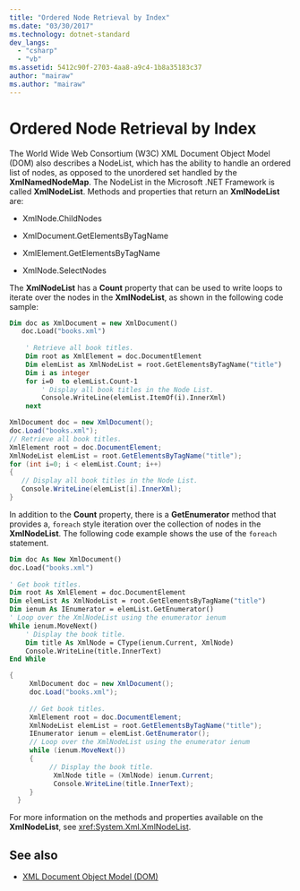 ```yaml
---
title: "Ordered Node Retrieval by Index"
ms.date: "03/30/2017"
ms.technology: dotnet-standard
dev_langs: 
  - "csharp"
  - "vb"
ms.assetid: 5412c90f-2703-4aa8-a9c4-1b8a35183c37
author: "mairaw"
ms.author: "mairaw"
---
```

# Ordered Node Retrieval by Index
The World Wide Web Consortium (W3C) XML Document Object Model (DOM) also describes a NodeList, which has the ability to handle an ordered list of nodes, as opposed to the unordered set handled by the **XmlNamedNodeMap**. The NodeList in the Microsoft .NET Framework is called **XmlNodeList**. Methods and properties that return an **XmlNodeList** are:  
  
- XmlNode.ChildNodes  
  
- XmlDocument.GetElementsByTagName  
  
- XmlElement.GetElementsByTagName  
  
- XmlNode.SelectNodes  
  
 The **XmlNodeList** has a **Count** property that can be used to write loops to iterate over the nodes in the **XmlNodeList**, as shown in the following code sample:  
  
```vb  
Dim doc as XmlDocument = new XmlDocument()  
   doc.Load("books.xml")  
  
    ' Retrieve all book titles.  
    Dim root as XmlElement = doc.DocumentElement  
    Dim elemList as XmlNodeList = root.GetElementsByTagName("title")  
    Dim i as integer  
    for i=0  to elemList.Count-1  
        ' Display all book titles in the Node List.  
        Console.WriteLine(elemList.ItemOf(i).InnerXml)  
    next  
```  
  
```csharp  
XmlDocument doc = new XmlDocument();  
doc.Load("books.xml");  
// Retrieve all book titles.  
XmlElement root = doc.DocumentElement;  
XmlNodeList elemList = root.GetElementsByTagName("title");  
for (int i=0; i < elemList.Count; i++)  
{     
   // Display all book titles in the Node List.  
   Console.WriteLine(elemList[i].InnerXml);  
}   
```  
  
 In addition to the **Count** property, there is a **GetEnumerator** method that provides a, `foreach` style iteration over the collection of nodes in the **XmlNodeList**. The following code example shows the use of the `foreach` statement.  
  
```vb  
Dim doc As New XmlDocument()  
doc.Load("books.xml")  
  
' Get book titles.  
Dim root As XmlElement = doc.DocumentElement  
Dim elemList As XmlNodeList = root.GetElementsByTagName("title")  
Dim ienum As IEnumerator = elemList.GetEnumerator()  
' Loop over the XmlNodeList using the enumerator ienum          
While ienum.MoveNext()  
    ' Display the book title.  
    Dim title As XmlNode = CType(ienum.Current, XmlNode)  
    Console.WriteLine(title.InnerText)  
End While  
```  
  
```csharp  
{  
     XmlDocument doc = new XmlDocument();  
     doc.Load("books.xml");  
  
     // Get book titles.  
     XmlElement root = doc.DocumentElement;  
     XmlNodeList elemList = root.GetElementsByTagName("title");  
     IEnumerator ienum = elemList.GetEnumerator();    
     // Loop over the XmlNodeList using the enumerator ienum          
     while (ienum.MoveNext())  
     {  
          // Display the book title.  
           XmlNode title = (XmlNode) ienum.Current;  
           Console.WriteLine(title.InnerText);  
     }  
  }  
```  
  
 For more information on the methods and properties available on the **XmlNodeList**, see <xref:System.Xml.XmlNodeList>.  
  
## See also

- [XML Document Object Model (DOM)](../../../../docs/standard/data/xml/xml-document-object-model-dom.md)
